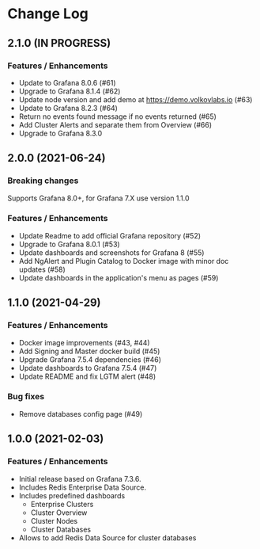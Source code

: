 # Change Log

## 2.1.0 (IN PROGRESS)

### Features / Enhancements

- Update to Grafana 8.0.6 (#61)
- Upgrade to Grafana 8.1.4 (#62)
- Update node version and add demo at https://demo.volkovlabs.io (#63)
- Update to Grafana 8.2.3 (#64)
- Return no events found message if no events returned (#65)
- Add Cluster Alerts and separate them from Overview (#66)
- Upgrade to Grafana 8.3.0

## 2.0.0 (2021-06-24)

### Breaking changes

Supports Grafana 8.0+, for Grafana 7.X use version 1.1.0

### Features / Enhancements

- Update Readme to add official Grafana repository (#52)
- Upgrade to Grafana 8.0.1 (#53)
- Update dashboards and screenshots for Grafana 8 (#55)
- Add NgAlert and Plugin Catalog to Docker image with minor doc updates (#58)
- Update dashboards in the application's menu as pages (#59)

## 1.1.0 (2021-04-29)

### Features / Enhancements

- Docker image improvements (#43, #44)
- Add Signing and Master docker build (#45)
- Upgrade Grafana 7.5.4 dependencies (#46)
- Update dashboards to Grafana 7.5.4 (#47)
- Update README and fix LGTM alert (#48)

### Bug fixes

- Remove databases config page (#49)

## 1.0.0 (2021-02-03)

### Features / Enhancements

- Initial release based on Grafana 7.3.6.
- Includes Redis Enterprise Data Source.
- Includes predefined dashboards
  - Enterprise Clusters
  - Cluster Overview
  - Cluster Nodes
  - Cluster Databases
- Allows to add Redis Data Source for cluster databases
